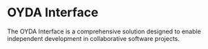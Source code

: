 # OYDA Interface

The OYDA Interface is a comprehensive solution designed to enable independent development in collaborative software projects. 
